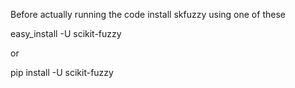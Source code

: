 Before actually running the code install skfuzzy using one of these

easy_install -U scikit-fuzzy

or

pip install -U scikit-fuzzy


